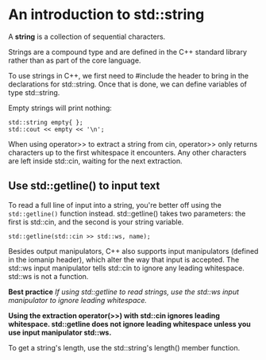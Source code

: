 # An introduction to std::string

A **string** is a collection of sequential characters.

Strings are a compound type and are defined in the C++ standard library rather than as part of the core language.

To use strings in C++, we first need to #include the <string> header to bring in the declarations for std::string. Once that is done, we can define variables of type std::string.

Empty strings will print nothing:

` std::string empty{ }; `  
` std::cout << empty << '\n'; `  

When using operator>> to extract a string from cin, operator>> only returns characters up to the first whitespace it encounters. Any other characters are left inside std::cin, waiting for the next extraction.

## Use std::getline() to input text

To read a full line of input into a string, you're better off using the `std::getline()` function instead. std::getline() takes two parameters: the first is std::cin, and the second is your string variable.

` std::getline(std::cin >> std::ws, name); `  

Besides output manipulators, C++ also supports input manipulators (defined in the iomanip header), which alter the way that input is accepted. The std::ws input manipulator tells std::cin to ignore any leading whitespace. std::ws is not a function.

**Best practice**
_If using std::getline to read strings, use the std::ws input manipulator to ignore leading whitespace._

**Using the extraction operator(>>) with std::cin ignores leading whitespace. std::getline does not ignore leading whitespace unless you use input manipulator std::ws.**

To get a string's length, use the std::string's length() member function.
